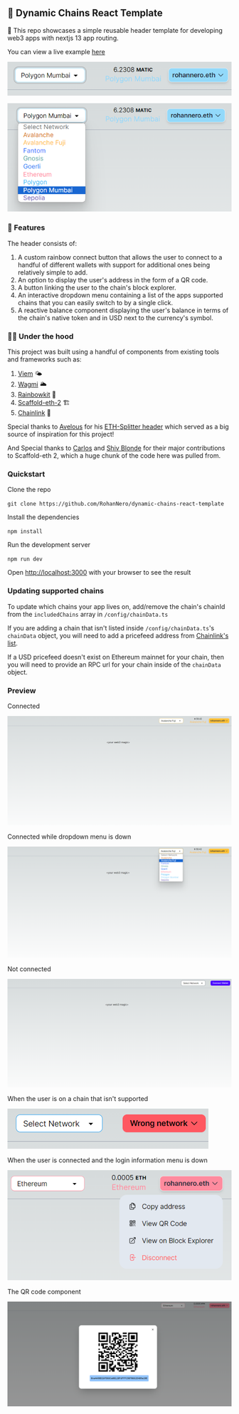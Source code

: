 ## 🍨 Dynamic Chains React Template

💭 This repo showcases a simple reusable header template for developing web3 apps with nextjs 13 app routing.

You can view a live example [here](https://dynamic-chains-react-template.vercel.app/)

![Image of the header](./public/image.png)

![Image of the header with dropdown menu](./public/image2.png)

### 💎 Features

The header consists of:

1. A custom rainbow connect button that allows the user to connect to a handful of different wallets with support for additional ones being relatively simple to add.
2. An option to display the user's address in the form of a QR code.
3. A button linking the user to the chain's block explorer.
4. An interactive dropdown menu containing a list of the apps supported chains that you can easily switch to by a single click.
5. A reactive balance component displaying the user's balance in terms of the chain's native token and in USD next to the currency's symbol.

### 🧑‍🔧 Under the hood

This project was built using a handful of components from existing tools and frameworks such as:

1. [Viem](https://viem.sh/docs/getting-started.html) 🌤️
2. [Wagmi](https://wagmi.sh/) 🌥️
3. [Rainbowkit](https://www.rainbowkit.com/) 🌈
4. [Scaffold-eth-2](https://docs.scaffoldeth.io/) 🏗️
5. [Chainlink](https://docs.chain.link/data-feeds/) 🔗

Special thanks to [Avelous](https://twitter.com/Avelouseth) for his [ETH-Splitter header](https://github.com/Avelous/Eth-Splitter/blob/master/packages/nextjs/components/Header.tsx#L119-L147) which served as a big source of inspiration for this project!

And Special thanks to [Carlos](https://github.com/carletex) and [Shiv Blonde](https://twitter.com/ShivBhonde) for their major contributions to Scaffold-eth 2, which a huge chunk of the code here was pulled from.

### Quickstart

Clone the repo

`git clone https://github.com/RohanNero/dynamic-chains-react-template`

Install the dependencies

`npm install`

Run the development server

`npm run dev`

Open [http://localhost:3000](http://localhost:3000) with your browser to see the result

### Updating supported chains

To update which chains your app lives on, add/remove the chain's chainId from the `includedChains` array in `/config/chainData.ts`

If you are adding a chain that isn't listed inside `/config/chainData.ts`'s `chainData` object,
you will need to add a pricefeed address from [Chainlink's list](https://docs.chain.link/data-feeds/price-feeds/addresses?network=ethereum&page=1).

If a USD pricefeed doesn't exist on Ethereum mainnet for your chain, then you will need to provide an RPC url for your chain inside of the `chainData` object.

### Preview

Connected

![Image of entire screen](./public/image3.png)

Connected while dropdown menu is down

![Image of entire screen with dropdown menu](./public/image4.png)

Not connected

![Image of entire screen while not connected](./public/image5.png)

When the user is on a chain that isn't supported

![Wrong network image](./public/wrongNetworkImage.png)

When the user is connected and the login information menu is down

![Login information menu](./public/loginInformation.png)

The QR code component

![QR code](./public/QRCode.png)
